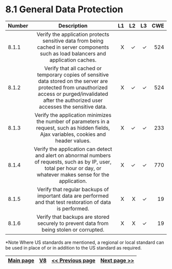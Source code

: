# 8.1 General Data Protection


| Number       | Description     | L1    		| L2         | L3 		   | CWE		|
| :------------- | :----------: | -----------: | -----------:|-----------:| -----------:|
| 8.1.1 | Verify the application protects sensitive data from being cached in server components such as load balancers and application caches.| X	 | ✓   | ✓   | 524 |
| 8.1.2 | Verify that all cached or temporary copies of sensitive data stored on the server are protected from unauthorized access or purged/invalidated after the authorized user accesses the sensitive data.   | X 	 | ✓   | ✓   | 524 |
| 8.1.3 | Verify the application minimizes the number of parameters in a request, such as hidden fields, Ajax variables, cookies and header values.  | X	 | ✓   | ✓   | 233 |
| 8.1.4 | Verify the application can detect and alert on abnormal numbers of requests, such as by IP, user, total per hour or day, or whatever makes sense for the application.  | X 	 | ✓   | ✓   | 770 |
| 8.1.5 | Verify that regular backups of important data are performed and that test restoration of data is performed. | X 	 | X   | ✓   | 19 |
| 8.1.6 | Verify that backups are stored securely to prevent data from being stolen or corrupted. | X 	 | X   | ✓   | 19 |

*Note
Where US standards are mentioned, a regional or local standard can be used in place of or in addition to the US standard as required.

[Main page](../README.md) | [V8](README.md) | [<< Previous page](README.md) |  [Next page >>](v8.2_Client-Side_Data_Protection.md)
| --- | --- | --- | --- |
